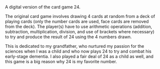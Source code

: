 A digital version of the card game 24.

The original card game involves drawing 4 cards at random from a deck of playing cards (only the number cards are used, face cards are removed from the deck). The player(s) have to use arithmetic operations (addition, subtraction, multiplication, division, and use of brackets where necessary) to try and produce the result of 24 using the 4 numbers drawn.

This is dedicated to my grandfather, who nurtured my passion for the sciences when I was a child and who now plays 24 to try and combat his early-stage dementia. I also played a fair deal of 24 as a child as well, and this game is a big reason why 24 is my favorite number. 
